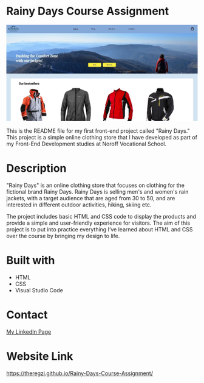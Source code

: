 # Rainy Days Course Assignment
![website image](images/rainy-days-website-image.JPG)

This is the README file for my first front-end project called "Rainy Days." This project is a simple online clothing store that I have developed as part of my Front-End Development studies at Noroff Vocational School.

# Description
"Rainy Days" is an online clothing store that focuses on clothing for the fictional brand Rainy Days. Rainy Days is selling men's and women's rain jackets, with a target audience that are aged from 30 to 50, and are interested in different outdoor activities, hiking, skiing etc. 

The project includes basic HTML and CSS code to display the products and provide a simple and user-friendly experience for visitors. The aim of this project is to put into practice everything I’ve learned about HTML and CSS over the course by bringing my design to life.

# Built with

- HTML
- CSS
- Visual Studio Code 

# Contact 

[My LinkedIn Page](https://www.linkedin.com/in/regine-dille-kornbakk-aa0a7b288/)

# Website Link

https://theregzi.github.io/Rainy-Days-Course-Assignment/